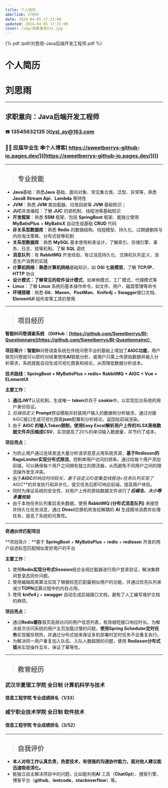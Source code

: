 ```yaml
---
title: 个人简历
abbrlink: 27095
date: 2024-04-05 17:21:00
updated: 2024-04-05 17:21:00
cover: /img/我妻善逸txt.jpg
---
```

{% pdf /pdf/刘思雨-Java后端开发工程师.pdf %}



# 个人简历

# 刘思雨

---

## 求职意向：Java后端开发工程师

### ☎️ 13545632135	  **✉️**[ysl_ay@163.com](mailto:ysl_ay@163.com)

### 👨‍🎓 应届毕业生	  🕸个人博客[ https://sweetberrys-github-io.pages.dev/]([https://sweetberrys-github-io.pages.dev/]())

---

> ## 专业技能

* **Java**基础：熟悉**Java** 基础、面向对象、常见集合类、泛型、异常等，熟悉 **Java8 Stream Api**、**Lambda** 等特性
* **JVM**：熟悉 **JVM** 类加载器、垃圾回收等 **JVM** 基础知识；
* **JUC**并发编程：了解 **JUC** 的锁机制、线程池等基础知识
* **开发框架**：熟悉 **SSM** 框架、包括 **SpringBoot** 框架、能独立使用 **MyBatisPlus** + **MyBatisX** 自动生成基础 **CRUD** 代码
* **非关系型数据库**：熟悉 **Redis** 的数据结构、线程模型、持久化、过期键删除与内存淘汰策略、分布式锁等机制
* **关系型数据库**：熟悉 **MySQL** 基本使用和表设计，了解索引、存储引擎、事务、日志、锁等机制，了解 **SQL** 调优
* **消息队列**：有 **RabbitMQ** 开发经验，有过消息持久化、交换机队列定义、消息生产消费的实践
* **计算机网络：**熟悉**计算机网络**基础知识，如 **OSI 七层模型**，了解 **TCP/IP**、**HTTP** 协议
* **设计模式：**了解常见的**软件设计模式**，如单例模式、工厂模式、代理模式等
* **Linux**：了解 **Linux** 系统的基本操作命令，如文件、用户、磁盘管理等命令
* **环境搭建**：熟悉 **Git**、**Maven**、**PostMan**、**Knife4j** + **Swagger**接口文档、**ElementUI** 组件库等工具的使用

---

> ## 项目经历

**智能BI问卷调查系统 （GitHub：[https://github.com/Sweetberrys/BI-Questionnaire](https://github.com/Sweetberrys/BI-Questionnaire)）**

**项目简介：**智能**BI**问卷调查系统在传统问卷平台的基础上增加了**AIGC功能**，用户做完问卷就可以即时对结果使用**AI**智能分析，或用户只需上传原始数据并输入分析需求，系统就能自动生成可视化图表和结论，从而降低数据分析成本。

**技术路线：SpringBoot + MyBatisPlus + redis+ RabbitMQ + AIGC + Vue + ELementUI**

**主要工作：**

1. **通过*****JWT***认证机制，生成唯一 **token**并存于 **cookie**中，以实现后台系统的用户身份验证。
2. *后端自定义* **Prompt**预设模板并封装用户输入的数据和分析输求，通过对接AIGC接口生成可视化图表**json**配置和分析结论，返回给前端渲染。
3. 由于 **AIGC 的输入Token限制，使用Easy Excel解析用户上传的XLSX表格数据文件并压缩成CSV**，实测提高了20%的单词输入数据量，并节约了成本。

**项目亮点：**

* 为防止用户通过连续发送大量分析请求恶意占用系统资源，**基于Redisson的RageLimiter实现分布式限流**，控制单用户访问的频率。通过给每个用户添加前缀，可以确保每个用户之间拥有独立的限流器，从而避免不同用户之间的限流操作发生冲突。
* 由于***AIGC**的响应时间较长，基于自定义**IO**密集型线程池+任务队列实现了**AIGC***的并发执行和异步化，提交任务后即可响应前端，提高用户体验。
* 同时为保证系统的安全性，对用户上传的原始数据文件进行了***后缀名、大小等多重校验***
* 由于本地任务队列重启丢失数据，使用 **RabbitMQ (分布式消息队列)** 来接受并持久化任务消息，通过 **Direct**交换机转发给解耦的 **AI** 生成模块消费并处理任务，提高了系统的可靠性。

---

**奇遇伙伴匹配项目**

**项目简介：**基于 **SpringBoot** + **MyBatisPlus** + **redis** + **redisson** 开发的用户自选标签匹配相似爱好用户的平台

**主要工作：**

1. 使用**Redis实现分布式Session**结合全局拦截器进行用户登录验证，解决集群间登录态同步问题。
2. 使用编辑距离算法实现了根据标签匹配最相似用户的功能，并通过优先队列来减少**TOPN**运算过程中的内存占用。
3. 使用 **knife4 j** + **swagger** 自动生成后端接口文档，避免了人工编写维护文档的麻烦。

**项目亮点：**

* 通过**Redis缓存**首页高频访问的用户信息列表，有效缩短接口响应时长。为解决首次访问系统的用户主页加载过慢的问题，**使用Spring Scheduler定时任务**实现缓存预热，并通过分布式锁来保证多机部署时定时任务不会重复执行。
* 为解决同一用户重复加入队伍、入队人数超限的问题，使用 **Redisson分布式锁**来实现操作互斥，保证了幂等性。

---

> ## 教育经历

### **武汉华夏理工学院**  全日制   计算机科学与技术

#### 信息工程学院  专业成绩排名（1/33）

### **咸宁职业技术学院**  全日制   软件技术

#### 信息工程学院  专业成绩排名（3/52）

---

> ## 自我评价

* **本人对待工作认真负责，热爱技术，有很强的沟通协作能力，面对他人建议能迅速吸收消化。**
* 能独立自主解决项目中的问题，比如能利用**AI** 工具（**ChatGpt**）、搜索引擎、博客平台（**github**，**leetcode**，**stackoverflow**）等。
